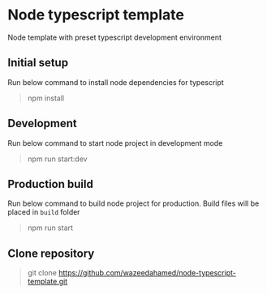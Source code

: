 # Node typescript template
Node template with preset typescript development environment

## Initial setup
Run below command to install node dependencies for typescript
> npm install

## Development
Run below command to start node project in development mode
> npm run start:dev

## Production build
Run below command to build node project for production. Build files will be placed in `build` folder
> npm run start

## Clone repository
> git clone https://github.com/wazeedahamed/node-typescript-template.git